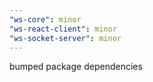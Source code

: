 ```yaml
---
"ws-core": minor
"ws-react-client": minor
"ws-socket-server": minor
---
```


bumped package dependencies
